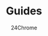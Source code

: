 ---
title: "Guides"
summary: "A list of Guides to help get started with Paradise Lost and describe complicated features"
author: 24Chrome
thumbnail: /wiki/paradise_lost/thumbnails/guides.png
keywords: [paradise, lost, wiki, guides, start]
weight: 2
---